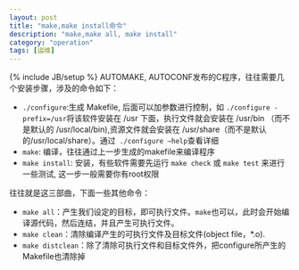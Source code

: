 ```yaml
---
layout: post
title: "make,make install命令"
description: "make,make all, make install"
category: "operation"
tags: [运维]
---
```

{% include JB/setup %}
AUTOMAKE, AUTOCONF发布的C程序，往往需要几个安装步骤，涉及的命令如下：

- `./configure`:生成 Makefile, 后面可以加参数进行控制，如 `./configure -prefix=/usr`将该软件安装在 /usr 下面，执行文件就会安装在 /usr/bin （而不是默认的 /usr/local/bin),资源文件就会安装在 /usr/share（而不是默认的/usr/local/share）。通过` ./configure –help`查看详细
- `make`: 编译，往往通过上一步生成的makefile来编译程序
- `make install`: 安装，有些软件需要先运行 `make check` 或 `make test` 来进行一些测试, 这一步一般需要你有root权限

往往就是这三部曲，下面一些其他命令：

- `make all`：产生我们设定的目标，即可执行文件。`make`也可以，此时会开始编译源代码，然后连结，并且产生可执行文件。
- `make clean`：清除编译产生的可执行文件及目标文件(object file，*.o).
- `make distclean`：除了清除可执行文件和目标文件外，把configure所产生的Makefile也清除掉


